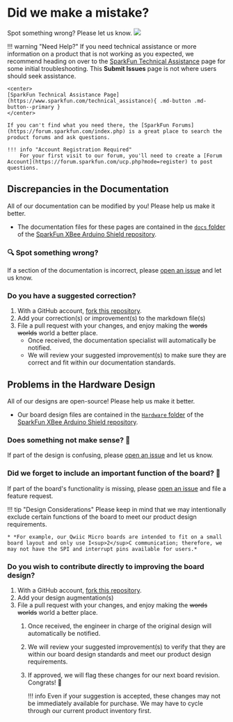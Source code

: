 # Did we make a mistake?

Spot something wrong? Please let us know. <a href="https://github.com/sparkfun/SparkFun_Digi_XBee_Arduino_Shield-USB-C/issues" alt="Issues"><img src="https://img.shields.io/github/issues/sparkfun/SparkFun_Digi_XBee_Arduino_Shield-USB-C.svg" /></a>

<!-- Technical Assistance Box -->
!!! warning "Need Help?"
    If you need technical assistance or more information on a product that is not working as you expected, we recommend heading on over to the [SparkFun Technical Assistance](https://www.sparkfun.com/technical_assistanc) page for some initial troubleshooting. This **Submit Issues** page is not where users should seek assistance.

    <center>
    [SparkFun Technical Assistance Page](https://www.sparkfun.com/technical_assistance){ .md-button .md-button--primary }
    </center>
    
    If you can't find what you need there, the [SparkFun Forums](https://forum.sparkfun.com/index.php) is a great place to search the product forums and ask questions.
    
    !!! info "Account Registration Required"
        For your first visit to our forum, you'll need to create a [Forum Account](https://forum.sparkfun.com/ucp.php?mode=register) to post questions.


## Discrepancies in the Documentation

All of our documentation can be modified by you! Please help us make it better.

* The documentation files for these pages are contained in the [`docs` folder](https://github.com/sparkfun/SparkFun_Digi_XBee_Arduino_Shield-USB-C/tree/main/docs) of the [SparkFun XBee Arduino Shield repository](https://github.com/sparkfun/SparkFun_Digi_XBee_Arduino_Shield-USB-C).

### 🔍 Spot something wrong?

If a section of the documentation is incorrect, please [open an issue](https://github.com/sparkfun/SparkFun_Digi_XBee_Arduino_Shield-USB-C/issues) and let us know.

### Do you have a suggested correction?

1. With a GitHub account, [fork this repository](https://github.com/sparkfun/SparkFun_Digi_XBee_Arduino_Shield-USB-C/fork).
2. Add your correction(s) or improvement(s) to the markdown file(s)
3. File a pull request with your changes, and enjoy making the ~~words~~ ~~worlds~~ world a better place.
	* Once received, the documentation specialist will automatically be notified.
	* We will review your suggested improvement(s) to make sure they are correct and fit within our documentation standards.

## Problems in the Hardware Design

All of our designs are open-source! Please help us make it better.

* Our board design files are contained in the [`Hardware` folder](https://github.com/sparkfun/SparkFun_Digi_XBee_Arduino_Shield-USB-C/tree/main/Hardware) of the [SparkFun XBee Arduino Shield repository](https://github.com/sparkfun/SparkFun_Digi_XBee_Arduino_Shield-USB-C).

### Does something not make sense? 🤔

If part of the design is confusing, please [open an issue](https://github.com/sparkfun/SparkFun_Digi_XBee_Arduino_Shield-USB-C/issues) and let us know.

### Did we forget to include an important function of the board? 🤦

If part of the board's functionality is missing, please [open an issue](https://github.com/sparkfun/SparkFun_Digi_XBee_Arduino_Shield-USB-C/issues) and file a feature request.

!!! tip "Design Considerations"
	Please keep in mind that we may intentionally exclude certain functions of the board to meet our product design requirements.
	
	* *For example, our Qwiic Micro boards are intended to fit on a small board layout and only use I<sup>2</sup>C communication; therefore, we may not have the SPI and interrupt pins available for users.*


### Do you wish to contribute directly to improving the board design?

1. With a GitHub account, [fork this repository](https://github.com/sparkfun/SparkFun_Digi_XBee_Arduino_Shield-USB-C/fork).
2. Add your design augmentation(s)
3. File a pull request with your changes, and enjoy making the ~~words~~ ~~worlds~~ world a better place.
	1. Once received, the engineer in charge of the original design will automatically be notified.
	2. We will review your suggested improvement(s) to verify that they are within our board design standards and meet our product design requirements.
	3. If approved, we will flag these changes for our next board revision. Congrats! 🍻

		!!! info
			Even if your suggestion is accepted, these changes may not be immediately available for purchase. We may have to cycle through our current product inventory first.
